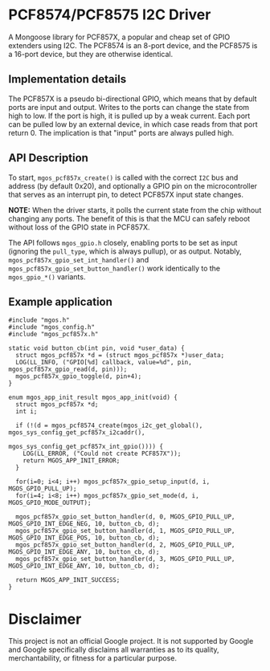 # PCF8574/PCF8575 I2C Driver

A Mongoose library for PCF857X, a popular and cheap set of GPIO extenders using I2C.
The PCF8574 is an 8-port device, and the PCF8575 is a 16-port device, but they are
otherwise identical.

## Implementation details

The PCF857X is a pseudo bi-directional GPIO, which means that by default ports
are input and output. Writes to the ports can change the state from high to low.
If the port is high, it is pulled up by a weak current. Each port can be pulled
low by an external device, in which case reads from that port return 0. The
implication is that "input" ports are always pulled high.

## API Description

To start, `mgos_pcf857x_create()` is called with the correct `I2C` bus and
address (by default 0x20), and optionally a GPIO pin on the microcontroller that
serves as an interrupt pin, to detect PCF857X input state changes.

**NOTE:** When the driver starts, it polls the current state from the chip
without changing any ports. The benefit of this is that the MCU can safely
reboot without loss of the GPIO state in PCF857X.

The API follows `mgos_gpio.h` closely, enabling ports to be set as input (ignoring
the `pull_type`, which is always pullup), or as output. Notably,
`mgos_pcf857x_gpio_set_int_handler()` and `mgos_pcf857x_gpio_set_button_handler()`
work identically to the `mgos_gpio_*()` variants.

## Example application

```
#include "mgos.h"
#include "mgos_config.h"
#include "mgos_pcf857x.h"

static void button_cb(int pin, void *user_data) {
  struct mgos_pcf857x *d = (struct mgos_pcf857x *)user_data;
  LOG(LL_INFO, ("GPIO[%d] callback, value=%d", pin, mgos_pcf857x_gpio_read(d, pin)));
  mgos_pcf857x_gpio_toggle(d, pin+4);
}

enum mgos_app_init_result mgos_app_init(void) {
  struct mgos_pcf857x *d;
  int i;

  if (!(d = mgos_pcf8574_create(mgos_i2c_get_global(), mgos_sys_config_get_pcf857x_i2caddr(),
                                mgos_sys_config_get_pcf857x_int_gpio()))) {
    LOG(LL_ERROR, ("Could not create PCF857X"));
    return MGOS_APP_INIT_ERROR;
  }

  for(i=0; i<4; i++) mgos_pcf857x_gpio_setup_input(d, i, MGOS_GPIO_PULL_UP);
  for(i=4; i<8; i++) mgos_pcf857x_gpio_set_mode(d, i, MGOS_GPIO_MODE_OUTPUT);

  mgos_pcf857x_gpio_set_button_handler(d, 0, MGOS_GPIO_PULL_UP, MGOS_GPIO_INT_EDGE_NEG, 10, button_cb, d);
  mgos_pcf857x_gpio_set_button_handler(d, 1, MGOS_GPIO_PULL_UP, MGOS_GPIO_INT_EDGE_POS, 10, button_cb, d);
  mgos_pcf857x_gpio_set_button_handler(d, 2, MGOS_GPIO_PULL_UP, MGOS_GPIO_INT_EDGE_ANY, 10, button_cb, d);
  mgos_pcf857x_gpio_set_button_handler(d, 3, MGOS_GPIO_PULL_UP, MGOS_GPIO_INT_EDGE_ANY, 10, button_cb, d);

  return MGOS_APP_INIT_SUCCESS;
}
```

# Disclaimer

This project is not an official Google project. It is not supported by Google
and Google specifically disclaims all warranties as to its quality,
merchantability, or fitness for a particular purpose.
